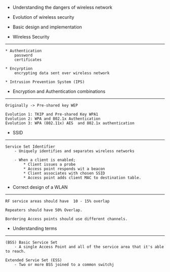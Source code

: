 - Understanding the dangers of wireless network
- Evolution of wireless security
- Basic design and implementation

- Wireless Security
-----------------------
    * Authentication
        password
        certificates

    * Encyrption
        encrypting data sent over wireless network

    * Intrusion Prevention System (IPS)


- Encryption and Authentication combinations
-------------------------------------------------------

    Originally -> Pre-shared key WEP

    Evolution 1: TKIP and Pre-shared Key WPA1
    Evolution 2: WPA and 802.1x Authentication
    Evolution 3: WPA (802.11x) AES  and 802.1x authentication


- SSID
---------
    Service Set Identifier
        - Uniquely identifies and separates wireless networks

        - When a client is enabled;
            * Client issues a probe
            * Access point responds wit a beacon
            * Client associates with chosen SSID
            * Access point adds client MAC to destination table.

- Correct design of a WLAN
-----------------------------

    RF service areas should have  10 - 15% overlap

    Repeaters should have 50% Overlap.

    Bordering Access points should use different channels.


- Understanding terms
-------------------------
    (BSS) Basic Service Set
        - A single Access Point and all of the service area that it's able to reach.

    Extended Servie Set (ESS)
        - Two or more BSS joined to a common switchj